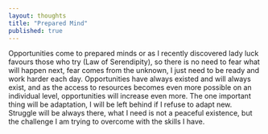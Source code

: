 ```yaml
---
layout: thoughts
title: "Prepared Mind"
published: true
---
```


Opportunities come to prepared minds or as I recently discovered lady luck favours those who try (Law of Serendipity), so there is no need to fear what will happen next, fear comes from the unknown, I just need to be ready and work harder each day. Opportunities have always existed and will always exist, and as the access to resources becomes even more possible on an individual level, opportunities will increase even more. The one important thing will be adaptation, I will be left behind if I refuse to adapt new. Struggle will be always there, what I need is not a peaceful existence, but the challenge I am trying to overcome with the skills I have.